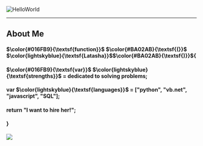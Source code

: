 ![HelloWorld](https://github.com/Latashajd40/Latashajd40/assets/97650423/7dd06ec2-657f-4d03-9d0f-ea0bdce2b42e) 

<hr>
<h2>About Me</h2>
<h4>$\color{#016FB9}{\textsf{function}}$ $\color{#BA02AB}{\textsf{(}}$ $\color{lightskyblue}{\textsf{Latasha}}$$\color{#BA02AB}{\textsf{)}}${</h4>
<h4>$\color{#016FB9}{\textsf{var}}$ $\color{lightskyblue}{\textsf{strengths}}$ = dedicated to solving problems;</h4>
<h4>var $\color{lightskyblue}{\textsf{languages}}$ = ["python", "vb.net", "javascript", "SQL"];</h4>

<h4>return "I want to hire her!";</h4>
<h4>}</h4>


<ul></ul>
<ul></ul>
<div id="badges">
<a href="https://www.linkedin.com/in/latasha-jones-nc/"><img src="https://img.shields.io/badge/LinkedIn-blue?logo=linkedin&logoColor=white&style=for-the-badge"><a/>
</div>
